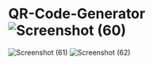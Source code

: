# QR-Code-Generator![Screenshot (60)](https://user-images.githubusercontent.com/83161515/212770318-a1faf7c8-d680-4622-a881-8b668d856e79.png)
![Screenshot (61)](https://user-images.githubusercontent.com/83161515/212770327-ae0a4cc7-867d-4af6-8872-2d014d08e309.png)
![Screenshot (62)](https://user-images.githubusercontent.com/83161515/212770554-b0741c0a-6f83-489c-ab8b-cb82632aa92e.png)
